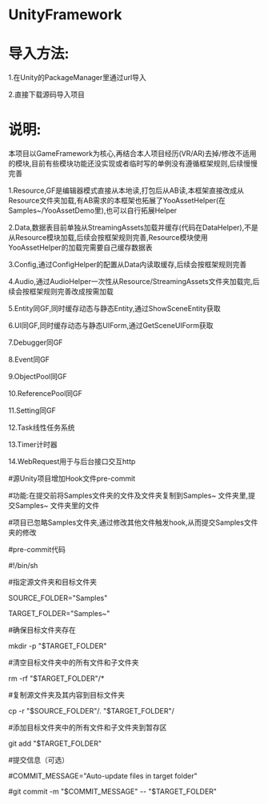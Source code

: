 # UnityFramework
# 导入方法:
1.在Unity的PackageManager里通过url导入

2.直接下载源码导入项目
# 说明:
本项目以GameFramework为核心,再结合本人项目经历(VR/AR)去掉/修改不适用的模块,目前有些模块功能还没实现或者临时写的单例没有遵循框架规则,后续慢慢完善

1.Resource,GF是编辑器模式直接从本地读,打包后从AB读,本框架直接改成从Resource文件夹加载,有AB需求的本框架也拓展了YooAssetHelper(在Samples~/YooAssetDemo里),也可以自行拓展Helper

2.Data,数据表目前单独从StreamingAssets加载并缓存(代码在DataHelper),不是从Resource模块加载,后续会按框架规则完善,Resource模块使用YooAssetHelper的加载完需要自己缓存数据表

3.Config,通过ConfigHelper的配置从Data内读取缓存,后续会按框架规则完善

4.Audio,通过AudioHelper一次性从Resource/StreamingAssets文件夹加载完,后续会按框架规则完善改成按需加载

5.Entity同GF,同时缓存动态与静态Entity,通过ShowSceneEntity获取

6.UI同GF,同时缓存动态与静态UIForm,通过GetSceneUIForm获取

7.Debugger同GF

8.Event同GF

9.ObjectPool同GF

10.ReferencePool同GF

11.Setting同GF

12.Task线性任务系统

13.Timer计时器

14.WebRequest用于与后台接口交互http

#源Unity项目增加Hook文件pre-commit

#功能:在提交前将Samples文件夹的文件及文件夹复制到Samples~ 文件夹里,提交Samples~ 文件夹里的文件

#项目已忽略Samples文件夹,通过修改其他文件触发hook,从而提交Samples文件夹的修改

#pre-commit代码

#!/bin/sh

#指定源文件夹和目标文件夹

SOURCE_FOLDER="Samples"

TARGET_FOLDER="Samples~"

#确保目标文件夹存在

mkdir -p "$TARGET_FOLDER"

#清空目标文件夹中的所有文件和子文件夹

rm -rf "$TARGET_FOLDER"/*

#复制源文件夹及其内容到目标文件夹

cp -r "$SOURCE_FOLDER"/. "$TARGET_FOLDER"/

#添加目标文件夹中的所有文件和子文件夹到暂存区

git add "$TARGET_FOLDER"

#提交信息（可选）

#COMMIT_MESSAGE="Auto-update files in target folder"

#git commit -m "$COMMIT_MESSAGE" -- "$TARGET_FOLDER"
